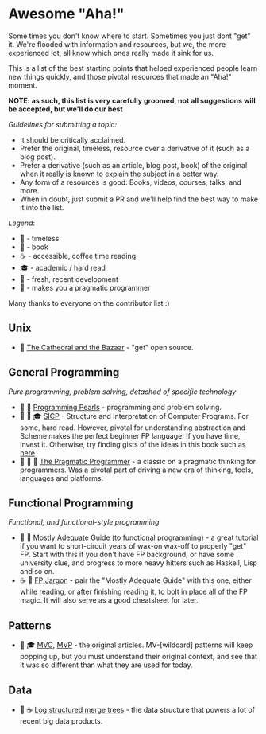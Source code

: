 # Awesome "Aha!"

Some times you don't know where to start. Sometimes you just dont "get" it.
We're flooded with information and resources, but we, the more experienced lot,
all know which ones really made it sink for us.

This is a list of the best starting points that helped experienced
people learn new things quickly, and those pivotal resources that made an "Aha!" moment.


**NOTE: as such, this list is very carefully groomed, not all suggestions will be accepted,
but we'll do our best**


_Guidelines for submitting a topic:_

* It should be critically acclaimed.
* Prefer the original, timeless, resource over a derivative of it (such as a blog post).
* Prefer a derivative (such as an article, blog post, book) of the original when it really
is known to explain the subject in a better way.
* Any form of a resources is good: Books, videos, courses, talks, and more.
* When in doubt, just submit a PR and we'll help find the best way to make it into the list.

_Legend_:

* :pushpin: - timeless
* :book: - book
* :coffee: - accessible, coffee time reading
* :mortar_board: - academic / hard read
* :pineapple: - fresh, recent development
* :wrench: - makes you a pragmatic programmer



Many thanks to everyone on the contributor list :)

## Unix

* :pushpin: [The Cathedral and the Bazaar](http://www.catb.org/esr/writings/cathedral-bazaar/) - "get" open source.

## General Programming

_Pure programming, problem solving, detached of specific technology_

* :book: :pushpin: [Programming Pearls](https://www.amazon.com/Programming-Pearls-2nd-Jon-Bentley/dp/0201657880) - programming and problem solving.
* :book: :pushpin: :mortar_board: [SICP](https://mitpress.mit.edu/sicp/) - Structure and Interpretation of
  Computer Programs. For some, hard read. However, pivotal for understanding
  abstraction and Scheme makes the perfect beginner FP language. If you have
  time, invest it. Otherwise, try finding gists of the ideas in this book such
  as [here](www.sicpdistilled.com).
* :book: :wrench: :pushpin: [The Pragmatic Programmer](https://www.amazon.com/Pragmatic-Programmer-Journeyman-Master/dp/020161622X) - a classic on a pragmatic thinking for programmers. Was a pivotal part
of driving a new era of thinking, tools, languages and platforms.

## Functional Programming

_Functional, and functional-style programming_

* :book: :pineapple: [Mostly Adequate Guide (to functional programming)](https://drboolean.gitbooks.io/mostly-adequate-guide) - a great tutorial if you want to short-circuit years of wax-on wax-off to properly
"get" FP. Start with this if you don't have FP background, or have some university clue, and progress to more heavy hitters such as Haskell, Lisp and so on.
* :coffee: :pineapple: [FP Jargon](https://github.com/hemanth/functional-programming-jargon) - pair the "Mostly Adequate Guide" with this one, either while reading, or after finishing reading it, to bolt in 
place all of the FP magic. It will also serve as a good cheatsheet for later.



## Patterns

* :pushpin: :mortar_board: [MVC](http://heim.ifi.uio.no/~trygver/1979/mvc-1/1979-05-MVC.pdf), [MVP](http://www.wildcrest.com/Potel/Portfolio/mvp.pdf) - the original articles. MV-[wildcard] patterns will keep popping up,
but you must understand their original context, and see that it was so different than what they are used for today.




## Data

- :pineapple: :coffee: [Log structured merge trees](http://www.benstopford.com/2015/02/14/log-structured-merge-trees/) - the data structure that powers
a lot of recent big data products.




